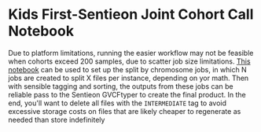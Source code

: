 # Kids First-Sentieon Joint Cohort Call Notebook
Due to platform limitations, running the easier workflow may not be feasible when cohorts exceed 200 samples, due to scatter job size limitations.
[This notebook](../workflow/kf-joint-cohort-call-advanced-setup.ipynb) can be used to set up the split by chromosome jobs, in which N jobs are created to split X files per instance, depending on yor math.
Then with sensible tagging and sorting, the outputs from these jobs can be reliable pass to the Sentieon GVCFtyper to create the final product.
In the end, you'll want to delete all files with the `INTERMEDIATE` tag to avoid excessive storage costs on files that are likely cheaper to regenerate as needed than store indefinitely